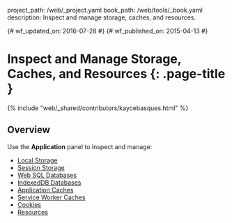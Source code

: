 project_path: /web/_project.yaml
book_path: /web/tools/_book.yaml
description: Inspect and manage storage, caches, and resources.

{# wf_updated_on: 2016-07-28 #}
{# wf_published_on: 2015-04-13 #}

# Inspect and Manage Storage, Caches, and Resources {: .page-title }

{% include "web/_shared/contributors/kaycebasques.html" %}

## Overview

Use the **Application** panel to inspect and
manage:

* [Local Storage](local-storage#local-storage)
* [Session Storage](local-storage#session-storage)
* [Web SQL Databases](local-storage#web-sql)
* [IndexedDB Databases](local-storage#indexeddb)
* [Application Caches](local-storage#application-cache)
* [Service Worker Caches](local-storage#service-worker-caches)
* [Cookies](cookies)
* [Resources](page-resources)
